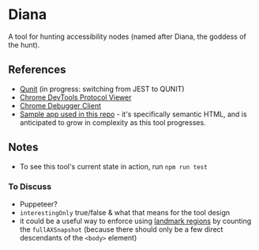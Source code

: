# Diana

A tool for hunting accessibility nodes (named after Diana, the goddess of the hunt).

## References
- [Qunit](https://qunitjs.com/) (in progress: switching from JEST to QUNIT)
- [Chrome DevTools Protocol Viewer](https://chromedevtools.github.io/devtools-protocol/tot/Accessibility)
- [Chrome Debugger Client](https://github.com/TracerBench/chrome-debugging-client)
- [Sample app used in this repo](https://diana-app.netlify.com/) - it's specifically semantic HTML, and is anticipated to grow in complexity as this tool progresses.

## Notes

- To see this tool's current state in action, run `npm run test`

### To Discuss

- Puppeteer?
- `interestingOnly` true/false & what that means for the tool design
- it could be a useful way to enforce using [landmark regions]() by counting the `fullAXSnapshot` (because there should only be a few direct descendants of the `<body>` element)
